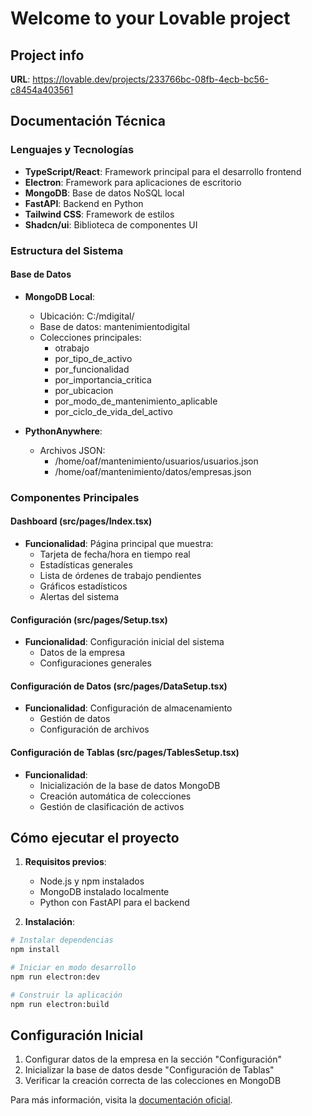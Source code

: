 # Welcome to your Lovable project

## Project info

**URL**: https://lovable.dev/projects/233766bc-08fb-4ecb-bc56-c8454a403561

## Documentación Técnica

### Lenguajes y Tecnologías
- **TypeScript/React**: Framework principal para el desarrollo frontend
- **Electron**: Framework para aplicaciones de escritorio
- **MongoDB**: Base de datos NoSQL local
- **FastAPI**: Backend en Python
- **Tailwind CSS**: Framework de estilos
- **Shadcn/ui**: Biblioteca de componentes UI

### Estructura del Sistema

#### Base de Datos
- **MongoDB Local**:
  - Ubicación: C:/mdigital/
  - Base de datos: mantenimientodigital
  - Colecciones principales:
    - otrabajo
    - por_tipo_de_activo
    - por_funcionalidad
    - por_importancia_critica
    - por_ubicacion
    - por_modo_de_mantenimiento_aplicable
    - por_ciclo_de_vida_del_activo

- **PythonAnywhere**:
  - Archivos JSON:
    - /home/oaf/mantenimiento/usuarios/usuarios.json
    - /home/oaf/mantenimiento/datos/empresas.json

### Componentes Principales

#### Dashboard (src/pages/Index.tsx)
- **Funcionalidad**: Página principal que muestra:
  - Tarjeta de fecha/hora en tiempo real
  - Estadísticas generales
  - Lista de órdenes de trabajo pendientes
  - Gráficos estadísticos
  - Alertas del sistema

#### Configuración (src/pages/Setup.tsx)
- **Funcionalidad**: Configuración inicial del sistema
  - Datos de la empresa
  - Configuraciones generales

#### Configuración de Datos (src/pages/DataSetup.tsx)
- **Funcionalidad**: Configuración de almacenamiento
  - Gestión de datos
  - Configuración de archivos

#### Configuración de Tablas (src/pages/TablesSetup.tsx)
- **Funcionalidad**: 
  - Inicialización de la base de datos MongoDB
  - Creación automática de colecciones
  - Gestión de clasificación de activos

## Cómo ejecutar el proyecto

1. **Requisitos previos**:
   - Node.js y npm instalados
   - MongoDB instalado localmente
   - Python con FastAPI para el backend

2. **Instalación**:
```sh
# Instalar dependencias
npm install

# Iniciar en modo desarrollo
npm run electron:dev

# Construir la aplicación
npm run electron:build
```

## Configuración Inicial

1. Configurar datos de la empresa en la sección "Configuración"
2. Inicializar la base de datos desde "Configuración de Tablas"
3. Verificar la creación correcta de las colecciones en MongoDB

Para más información, visita la [documentación oficial](https://docs.lovable.dev/).